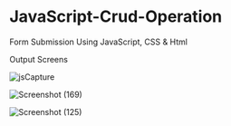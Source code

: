 # JavaScript-Crud-Operation
Form Submission Using JavaScript, CSS &amp; Html

Output Screens

![jsCapture](https://user-images.githubusercontent.com/66914300/131905548-df5878da-4dc5-4f24-bf49-89d3399170a1.JPG)


![Screenshot (169)](https://user-images.githubusercontent.com/66914300/131905557-ec99cc31-20df-4704-b36f-3e44e9842a3b.png)

![Screenshot (125)](https://github.com/AwesomeAA-01/MunchMetrics/assets/80022104/84d8d481-9859-4af3-b3c9-309dbaa6e0ca)
